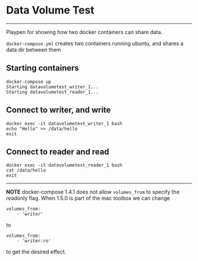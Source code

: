# Data Volume Test
---
Playpen for showing how two docker containers can share data.

`docker-compose.yml` creates two containers running ubuntu, and shares a data
dir between them


## Starting containers

```{bash}
docker-compose up
Starting datavolumetest_writer_1...
Starting datavolumetest_reader_1...
```

## Connect to writer, and write

```{bash}
docker exec -it datavolumetest_writer_1 bash
echo "Hello" >> /data/hello
exit
```

## Connect to reader and read

```{bash}
docker exec -it datavolumetest_reader_1 bash
cat /data/hello
exit
```

---
**NOTE** docker-compose 1.4.1 does not allow `volumes_from` to specify the
readonly flag.  When 1.5.0 is part of the mac toolbox we can change

```
volumes_from:
    - 'writer'
```

to

```
volumes_from:
    - 'writer:ro'
```

to get the desired effect.
